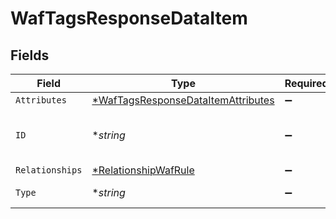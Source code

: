 # WafTagsResponseDataItem


## Fields

| Field                                                                                          | Type                                                                                           | Required                                                                                       | Description                                                                                    | Example                                                                                        |
| ---------------------------------------------------------------------------------------------- | ---------------------------------------------------------------------------------------------- | ---------------------------------------------------------------------------------------------- | ---------------------------------------------------------------------------------------------- | ---------------------------------------------------------------------------------------------- |
| `Attributes`                                                                                   | [*WafTagsResponseDataItemAttributes](../../models/shared/waftagsresponsedataitemattributes.md) | :heavy_minus_sign:                                                                             | N/A                                                                                            |                                                                                                |
| `ID`                                                                                           | **string*                                                                                      | :heavy_minus_sign:                                                                             | Alphanumeric string identifying a WAF tag.                                                     | t4Gg2uUGZzb2W9Euo4mo0R                                                                         |
| `Relationships`                                                                                | [*RelationshipWafRule](../../models/shared/relationshipwafrule.md)                             | :heavy_minus_sign:                                                                             | N/A                                                                                            |                                                                                                |
| `Type`                                                                                         | **string*                                                                                      | :heavy_minus_sign:                                                                             | Resource type.                                                                                 |                                                                                                |